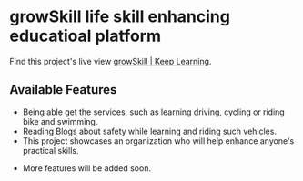 # growSkill life skill enhancing educatioal platform

Find this project's live view [growSkill | Keep Learning](https://growskill.netlify.app/).

## Available Features

-   Being able get the services, such as learning driving, cycling or riding bike and swimming.
-   Reading Blogs about safety while learning and riding such vehicles.
-   This project showcases an organization who will help enhance anyone's practical skills.

*   More features will be added soon.

